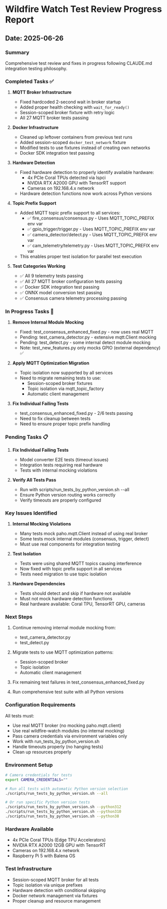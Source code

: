 # Wildfire Watch Test Review Progress Report

## Date: 2025-06-26

### Summary
Comprehensive test review and fixes in progress following CLAUDE.md integration testing philosophy.

### Completed Tasks ✅

1. **MQTT Broker Infrastructure**
   - Fixed hardcoded 2-second wait in broker startup
   - Added proper health checking with `wait_for_ready()`
   - Session-scoped broker fixture with retry logic
   - All 27 MQTT broker tests passing

2. **Docker Infrastructure**
   - Cleaned up leftover containers from previous test runs
   - Added session-scoped `docker_test_network` fixture
   - Modified tests to use fixtures instead of creating own networks
   - Docker SDK integration test passing

3. **Hardware Detection**
   - Fixed hardware detection to properly identify available hardware:
     - 4x PCIe Coral TPUs detected via lspci
     - NVIDIA RTX A2000 GPU with TensorRT support
     - Cameras on 192.168.4.x network
   - Hardware detection functions now work across Python versions

4. **Topic Prefix Support**
   - Added MQTT topic prefix support to all services:
     - ✅ fire_consensus/consensus.py - Uses MQTT_TOPIC_PREFIX env var
     - ✅ gpio_trigger/trigger.py - Uses MQTT_TOPIC_PREFIX env var
     - ✅ camera_detector/detect.py - Uses MQTT_TOPIC_PREFIX env var
     - ✅ cam_telemetry/telemetry.py - Uses MQTT_TOPIC_PREFIX env var
   - This enables proper test isolation for parallel test execution

5. **Test Categories Working**
   - ✅ All 9 telemetry tests passing
   - ✅ All 27 MQTT broker configuration tests passing
   - ✅ Docker SDK integration test passing
   - ✅ ONNX model conversion test passing
   - ✅ Consensus camera telemetry processing passing

### In Progress Tasks 🔄

1. **Remove Internal Module Mocking**
   - Fixed: test_consensus_enhanced_fixed.py - now uses real MQTT
   - Pending: test_camera_detector.py - extensive mqtt.Client mocking
   - Pending: test_detect.py - some internal detect module mocking
   - Note: test_new_features.py only mocks GPIO (external dependency) ✅

2. **Apply MQTT Optimization Migration**
   - Topic isolation now supported by all services
   - Need to migrate remaining tests to use:
     - Session-scoped broker fixtures
     - Topic isolation via mqtt_topic_factory
     - Automatic client management

3. **Fix Individual Failing Tests**
   - test_consensus_enhanced_fixed.py - 2/6 tests passing
   - Need to fix cleanup between tests
   - Need to ensure proper topic prefix handling

### Pending Tasks 📋

1. **Fix Individual Failing Tests**
   - Model converter E2E tests (timeout issues)
   - Integration tests requiring real hardware
   - Tests with internal mocking violations

2. **Verify All Tests Pass**
   - Run with scripts/run_tests_by_python_version.sh --all
   - Ensure Python version routing works correctly
   - Verify timeouts are properly configured

### Key Issues Identified

1. **Internal Mocking Violations**
   - Many tests mock paho.mqtt.Client instead of using real broker
   - Some tests mock internal modules (consensus, trigger, detect)
   - Must use real components for integration testing

2. **Test Isolation**
   - Tests were using shared MQTT topics causing interference
   - Now fixed with topic prefix support in all services
   - Tests need migration to use topic isolation

3. **Hardware Dependencies**
   - Tests should detect and skip if hardware not available
   - Must not mock hardware detection functions
   - Real hardware available: Coral TPU, TensorRT GPU, cameras

### Next Steps

1. Continue removing internal module mocking from:
   - test_camera_detector.py
   - test_detect.py

2. Migrate tests to use MQTT optimization patterns:
   - Session-scoped broker
   - Topic isolation
   - Automatic client management

3. Fix remaining test failures in test_consensus_enhanced_fixed.py

4. Run comprehensive test suite with all Python versions

### Configuration Requirements

All tests must:
- Use real MQTT broker (no mocking paho.mqtt.client)
- Use real wildfire-watch modules (no internal mocking)
- Pass camera credentials via environment variables only
- Work with run_tests_by_python_version.sh
- Handle timeouts properly (no hanging tests)
- Clean up resources properly

### Environment Setup

```bash
# Camera credentials for tests
export CAMERA_CREDENTIALS=""

# Run all tests with automatic Python version selection
./scripts/run_tests_by_python_version.sh --all

# Or run specific Python version tests
./scripts/run_tests_by_python_version.sh --python312
./scripts/run_tests_by_python_version.sh --python310
./scripts/run_tests_by_python_version.sh --python38
```

### Hardware Available

- 4x PCIe Coral TPUs (Edge TPU Accelerators)
- NVIDIA RTX A2000 12GB GPU with TensorRT
- Cameras on 192.168.4.x network
- Raspberry Pi 5 with Balena OS

### Test Infrastructure

- Session-scoped MQTT broker for all tests
- Topic isolation via unique prefixes
- Hardware detection with conditional skipping
- Docker network management via fixtures
- Proper cleanup and resource management